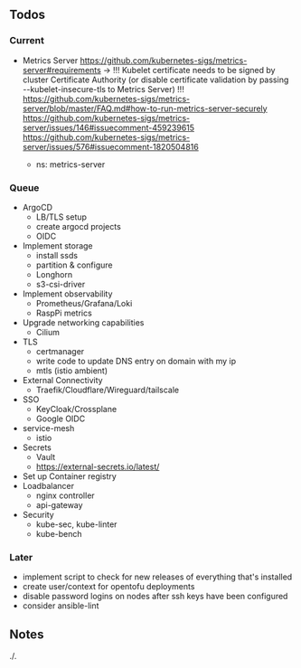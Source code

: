 ## Todos

### Current

- Metrics Server
    https://github.com/kubernetes-sigs/metrics-server#requirements
->    !!! Kubelet certificate needs to be signed by cluster Certificate Authority (or disable certificate validation by passing --kubelet-insecure-tls to Metrics Server) !!!
    https://github.com/kubernetes-sigs/metrics-server/blob/master/FAQ.md#how-to-run-metrics-server-securely
    https://github.com/kubernetes-sigs/metrics-server/issues/146#issuecomment-459239615
    https://github.com/kubernetes-sigs/metrics-server/issues/576#issuecomment-1820504816

    - ns: metrics-server


### Queue

- ArgoCD
    - LB/TLS setup
    - create argocd projects
    - OIDC
- Implement storage
    - install ssds
    - partition & configure
    - Longhorn
    - s3-csi-driver
- Implement observability
    - Prometheus/Grafana/Loki
    - RaspPi metrics
- Upgrade networking capabilities
    - Cilium
- TLS
    - certmanager
    - write code to update DNS entry on domain with my ip
    - mtls (istio ambient)
- External Connectivity
    - Traefik/Cloudflare/Wireguard/tailscale
- SSO
    - KeyCloak/Crossplane
    - Google OIDC
- service-mesh
    - istio
- Secrets
    - Vault
    - https://external-secrets.io/latest/
- Set up Container registry
- Loadbalancer
    - nginx controller
    - api-gateway
- Security
    - kube-sec, kube-linter
    - kube-bench


### Later
- implement script to check for new releases of everything that's installed
- create user/context for opentofu deployments
- disable password logins on nodes after ssh keys have been configured
- consider ansible-lint
    
## Notes

./.